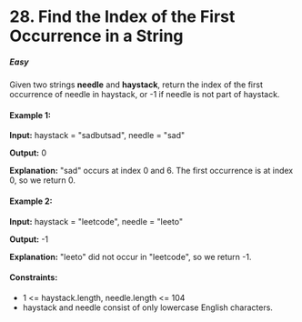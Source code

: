 # 28. Find the Index of the First Occurrence in a String
##### Easy

Given two strings <b>needle</b> and <b>haystack</b>, return the index of the first occurrence of needle in haystack, or -1 if needle is not part of haystack.

 

#### Example 1:

<b>Input:</b> haystack = "sadbutsad", needle = "sad"

<b>Output:</b> 0

<b>Explanation:</b> "sad" occurs at index 0 and 6.
The first occurrence is at index 0, so we return 0.


#### Example 2:

<b>Input:</b> haystack = "leetcode", needle = "leeto"

<b>Output:</b> -1

<b>Explanation:</b> "leeto" did not occur in "leetcode", so we return -1.
 

#### Constraints:
* 1 <= haystack.length, needle.length <= 104
* haystack and needle consist of only lowercase English characters.